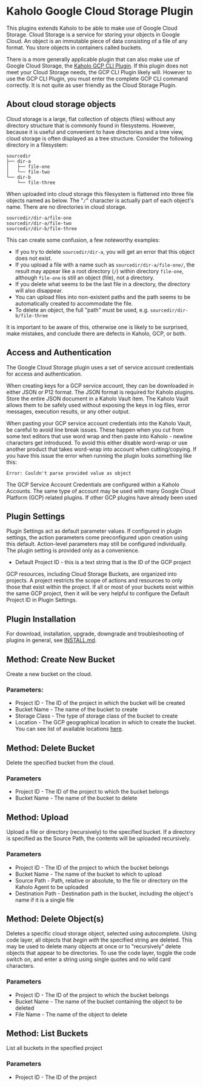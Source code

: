 # Kaholo Google Cloud Storage Plugin
This plugins extends Kaholo to be able to make use of Google Cloud Storage. Cloud Storage is a service for storing your objects in Google Cloud. An object is an immutable piece of data consisting of a file of any format. You store objects in containers called buckets.

There is a more generally applicable plugin that can also make use of Google Cloud Storage, the [Kaholo GCP CLI Plugin](https://github.com/Kaholo/kaholo-plugin-gcp-cli). If this plugin does not meet your Cloud Storage needs, the GCP CLI Plugin likely will. However to use the GCP CLI Plugin, you must enter the complete GCP CLI command correctly. It is not quite as user friendly as the Cloud Storage Plugin.

## About cloud storage objects
Cloud storage is a large, flat collection of objects (files) without any directory structure that is commonly found in filesystems. However, because it is useful and convenient to have directories and a tree view, cloud storage is often displayed as a tree structure. Consider the following directory in a filesystem:

    sourcedir
    ├── dir-a
    │   ├── file-one
    │   └── file-two
    └── dir-b
        └── file-three

When uploaded into cloud storage this filesystem is flattened into three file objects named as below. The "`/`" character is actually part of each object's name. There are no directories in cloud storage.

    sourcedir/dir-a/file-one
    sourcedir/dir-a/file-two
    sourcedir/dir-b/file-three

This can create some confusion, a few noteworthy examples:
* If you try to delete `sourcedir/dir-a`, you will get an error that this object does not exist.
* If you upload a file with a name such as `sourcedir/dir-a/file-one/`, the result may appear like a root directory (`/`) within directory `file-one`, although `file-one` is still an object (file), not a directory.
* If you delete what seems to be the last file in a directory, the directory will also disappear.
* You can upload files into non-existent paths and the path seems to be automatically created to accommodate the file.
* To delete an object, the full "path" must be used, e.g. `sourcedir/dir-b/file-three`

It is important to be aware of this, otherwise one is likely to be surprised, make mistakes, and conclude there are defects in Kaholo, GCP, or both.

## Access and Authentication
The Google Cloud Storage plugin uses a set of service account credentials for access and authentication.

When creating keys for a GCP service account, they can be downloaded in either JSON or P12 format. The JSON format is required for Kaholo plugins. Store the entire JSON document in a Kaholo Vault item. The Kaholo Vault allows them to be safely used without exposing the keys in log files, error messages, execution results, or any other output.

When pasting your GCP service account credentials into the Kaholo Vault, be careful to avoid line break issues. These happen when you cut from some text editors that use word wrap and then paste into Kaholo - newline characters get introduced. To avoid this either disable word-wrap or use another product that takes word-wrap into account when cutting/copying. If you have this issue the error when running the plugin looks something like this:

    Error: Couldn't parse provided value as object

The GCP Service Account Credentials are configured within a Kaholo Accounts. The same type of account may be used with many Google Cloud Platform (GCP) related plugins. If other GCP plugins have already been used

## Plugin Settings
Plugin Settings act as default parameter values. If configured in plugin settings, the action parameters come preconfigured upon creation using this default. Action-level parameters may still be configured individually. The plugin setting is provided only as a convenience.

* Default Project ID - this is a text string that is the ID of the GCP project

GCP resources, including Cloud Storage Buckets, are organized into projects. A project restricts the scope of actions and resources to only those that exist within the project. If all or most of your buckets exist within the same GCP project, then it will be very helpful to configure the Default Project ID in Plugin Settings.

## Plugin Installation
For download, installation, upgrade, downgrade and troubleshooting of plugins in general, see [INSTALL.md](./INSTALL.md).

## Method: Create New Bucket
Create a new bucket on the cloud.

### Parameters:
* Project ID - The ID of the project in which the bucket will be created
* Bucket Name - The name of the bucket to create
* Storage Class - The type of storage class of the bucket to create
* Location - The GCP geographical location in which to create the bucket. You can see list of available locations [here](https://cloud.google.com/storage/docs/locations).

## Method: Delete Bucket
Delete the specified bucket from the cloud.

### Parameters
* Project ID - The ID of the project to which the bucket belongs
* Bucket Name - The name of the bucket to delete

## Method: Upload
Upload a file or directory (recursively) to the specified bucket. If a directory is specified as the Source Path, the contents will be uploaded recursively.

### Parameters
* Project ID - The ID of the project to which the bucket belongs
* Bucket Name - The name of the bucket to which to upload
* Source Path - Path, relative or absolute, to the file or directory on the Kaholo Agent to be uploaded
* Destination Path - Destination path in the bucket, including the object's name if it is a single file

## Method: Delete Object(s)
Deletes a specific cloud storage object, selected using autocomplete. Using code layer, all objects that <em>begin with</em> the specified string are deleted. This may be used to delete many objects at once or to "recursively" delete objects that appear to be directories. To use the code layer, toggle the code switch on, and enter a string using single quotes and no wild card characters.

### Parameters
* Project ID - The ID of the project to which the bucket belongs
* Bucket Name - The name of the bucket containing the object to be deleted
* File Name - The name of the object to delete

## Method: List Buckets
List all buckets in the specified project

### Parameters
* Project ID - The ID of the project
